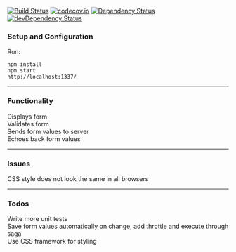[![Build Status](https://travis-ci.org/toomastahves/contact-form.svg?branch=master)](https://travis-ci.org/toomastahves/contact-form)
[![codecov.io](https://codecov.io/github/toomastahves/contact-form/coverage.svg?branch=master)](https://codecov.io/github/toomastahves/contact-form?branch=master)
[![Dependency Status](https://david-dm.org/toomastahves/contact-form.svg)](https://david-dm.org/toomastahves/contact-form)
[![devDependency Status](https://david-dm.org/toomastahves/contact-form/dev-status.svg)](https://david-dm.org/toomastahves/contact-form#info=devDependencies)

### Setup and Configuration
Run:
```
npm install
npm start
http://localhost:1337/
```

---
### Functionality
Displays form  
Validates form  
Sends form values to server  
Echoes back form values  

---
### Issues
CSS style does not look the same in all browsers  

---
### Todos
Write more unit tests  
Save form values automatically on change, add throttle and execute through saga  
Use CSS framework for styling  
